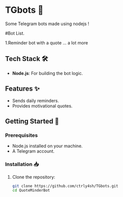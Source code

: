 # TGbots 🌟

Some Telegram bots made using nodejs !

#Bot List.

1.Reminder bot with a quote
... a lot more

## Tech Stack 🛠️
- **Node.js**: For building the bot logic.

## Features ✨
- Sends daily reminders.
- Provides motivational quotes.

## Getting Started 🚀

### Prerequisites
- Node.js installed on your machine.
- A Telegram account.

### Installation 📥
1. Clone the repository:
   ```bash
   git clone https://github.com/ctrly4sh/TGbots.git
   cd QuoteMinderBot
